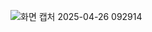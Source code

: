 
![화면 캡처 2025-04-26 092914](https://github.com/user-attachments/assets/a90bacbb-af0f-4a71-a583-ef24a0a91670)
